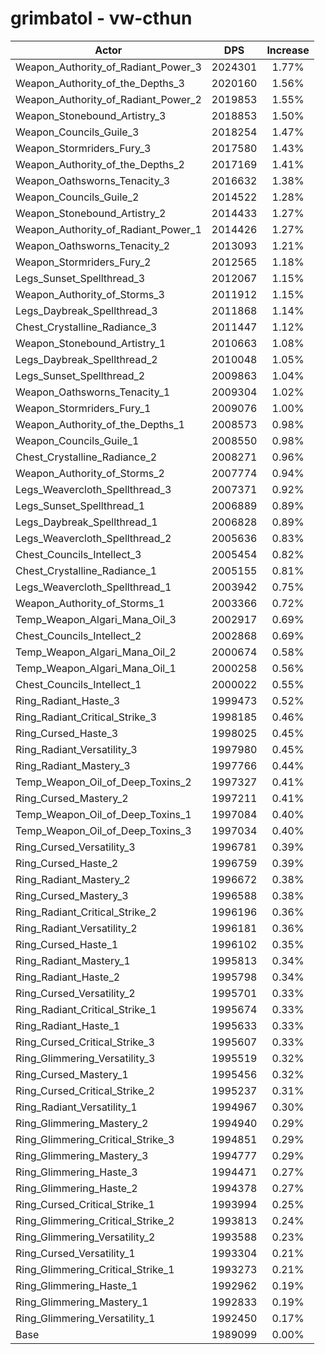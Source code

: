 # grimbatol - vw-cthun
| Actor | DPS | Increase |
|---|:---:|:---:|
|Weapon_Authority_of_Radiant_Power_3|2024301|1.77%|
|Weapon_Authority_of_the_Depths_3|2020160|1.56%|
|Weapon_Authority_of_Radiant_Power_2|2019853|1.55%|
|Weapon_Stonebound_Artistry_3|2018853|1.50%|
|Weapon_Councils_Guile_3|2018254|1.47%|
|Weapon_Stormriders_Fury_3|2017580|1.43%|
|Weapon_Authority_of_the_Depths_2|2017169|1.41%|
|Weapon_Oathsworns_Tenacity_3|2016632|1.38%|
|Weapon_Councils_Guile_2|2014522|1.28%|
|Weapon_Stonebound_Artistry_2|2014433|1.27%|
|Weapon_Authority_of_Radiant_Power_1|2014426|1.27%|
|Weapon_Oathsworns_Tenacity_2|2013093|1.21%|
|Weapon_Stormriders_Fury_2|2012565|1.18%|
|Legs_Sunset_Spellthread_3|2012067|1.15%|
|Weapon_Authority_of_Storms_3|2011912|1.15%|
|Legs_Daybreak_Spellthread_3|2011868|1.14%|
|Chest_Crystalline_Radiance_3|2011447|1.12%|
|Weapon_Stonebound_Artistry_1|2010663|1.08%|
|Legs_Daybreak_Spellthread_2|2010048|1.05%|
|Legs_Sunset_Spellthread_2|2009863|1.04%|
|Weapon_Oathsworns_Tenacity_1|2009304|1.02%|
|Weapon_Stormriders_Fury_1|2009076|1.00%|
|Weapon_Authority_of_the_Depths_1|2008573|0.98%|
|Weapon_Councils_Guile_1|2008550|0.98%|
|Chest_Crystalline_Radiance_2|2008271|0.96%|
|Weapon_Authority_of_Storms_2|2007774|0.94%|
|Legs_Weavercloth_Spellthread_3|2007371|0.92%|
|Legs_Sunset_Spellthread_1|2006889|0.89%|
|Legs_Daybreak_Spellthread_1|2006828|0.89%|
|Legs_Weavercloth_Spellthread_2|2005636|0.83%|
|Chest_Councils_Intellect_3|2005454|0.82%|
|Chest_Crystalline_Radiance_1|2005155|0.81%|
|Legs_Weavercloth_Spellthread_1|2003942|0.75%|
|Weapon_Authority_of_Storms_1|2003366|0.72%|
|Temp_Weapon_Algari_Mana_Oil_3|2002917|0.69%|
|Chest_Councils_Intellect_2|2002868|0.69%|
|Temp_Weapon_Algari_Mana_Oil_2|2000674|0.58%|
|Temp_Weapon_Algari_Mana_Oil_1|2000258|0.56%|
|Chest_Councils_Intellect_1|2000022|0.55%|
|Ring_Radiant_Haste_3|1999473|0.52%|
|Ring_Radiant_Critical_Strike_3|1998185|0.46%|
|Ring_Cursed_Haste_3|1998025|0.45%|
|Ring_Radiant_Versatility_3|1997980|0.45%|
|Ring_Radiant_Mastery_3|1997766|0.44%|
|Temp_Weapon_Oil_of_Deep_Toxins_2|1997327|0.41%|
|Ring_Cursed_Mastery_2|1997211|0.41%|
|Temp_Weapon_Oil_of_Deep_Toxins_1|1997084|0.40%|
|Temp_Weapon_Oil_of_Deep_Toxins_3|1997034|0.40%|
|Ring_Cursed_Versatility_3|1996781|0.39%|
|Ring_Cursed_Haste_2|1996759|0.39%|
|Ring_Radiant_Mastery_2|1996672|0.38%|
|Ring_Cursed_Mastery_3|1996588|0.38%|
|Ring_Radiant_Critical_Strike_2|1996196|0.36%|
|Ring_Radiant_Versatility_2|1996181|0.36%|
|Ring_Cursed_Haste_1|1996102|0.35%|
|Ring_Radiant_Mastery_1|1995813|0.34%|
|Ring_Radiant_Haste_2|1995798|0.34%|
|Ring_Cursed_Versatility_2|1995701|0.33%|
|Ring_Radiant_Critical_Strike_1|1995674|0.33%|
|Ring_Radiant_Haste_1|1995633|0.33%|
|Ring_Cursed_Critical_Strike_3|1995607|0.33%|
|Ring_Glimmering_Versatility_3|1995519|0.32%|
|Ring_Cursed_Mastery_1|1995456|0.32%|
|Ring_Cursed_Critical_Strike_2|1995237|0.31%|
|Ring_Radiant_Versatility_1|1994967|0.30%|
|Ring_Glimmering_Mastery_2|1994940|0.29%|
|Ring_Glimmering_Critical_Strike_3|1994851|0.29%|
|Ring_Glimmering_Mastery_3|1994777|0.29%|
|Ring_Glimmering_Haste_3|1994471|0.27%|
|Ring_Glimmering_Haste_2|1994378|0.27%|
|Ring_Cursed_Critical_Strike_1|1993994|0.25%|
|Ring_Glimmering_Critical_Strike_2|1993813|0.24%|
|Ring_Glimmering_Versatility_2|1993588|0.23%|
|Ring_Cursed_Versatility_1|1993304|0.21%|
|Ring_Glimmering_Critical_Strike_1|1993273|0.21%|
|Ring_Glimmering_Haste_1|1992962|0.19%|
|Ring_Glimmering_Mastery_1|1992833|0.19%|
|Ring_Glimmering_Versatility_1|1992450|0.17%|
|Base|1989099|0.00%|
